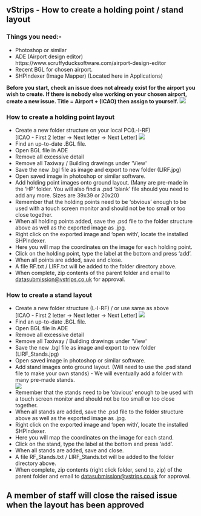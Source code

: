 <h2><b>vStrips - How to create a holding point / stand layout</b></h2>

<h3>Things you need:-</h3>

<ul>
  <li>Photoshop or similar</li>
  <li>ADE (Airport design editor) https://www.scruffyducksoftware.com/airport-design-editor</li>
  <li>Recent BGL for chosen airport.</li> 
  <li>SHPIndexer (Image Mapper) (Located here in Applications)</li> 
</ul>


<b>Before you start, check an issue does not already exist for the airport you wish to create.</b>
<b>If there is nobody else working on your chosen airport, create a new issue. Title = Airport + (ICAO) then assign to yourself.</b>
<img src="https://i.imgur.com/EMfNdJT.png">

<h3><b>How to create a holding point layout</b></h3>

<ul>
  <li>Create a new folder structure on your local PC(L-I-RF)</li> [ICAO - First 2 letter -> Next letter -> Next Letter]
  <img src="https://i.imgur.com/jmoQpRN.png">
  <li>Find an up-to-date .BGL file. </li>
  <li>Open BGL file in ADE</li>
  <li>Remove all excessive detail</li>
  <li>Remove all Taxiway / Building drawings under 'View'</li>
  <li>Save the new .bgl file as image and export to new folder (LIRF.jpg)</li>
  <li>Open saved image in photoshop or similar software.</li>
  <li>Add holding point images onto ground layout. (Many are pre-made in the ‘HP’ folder. You will also find a .psd ‘blank’ file should you need to add any more. Sizes are 39x39 or 20x20)</li>
  <li>Remember that the holding points need to be ‘obvious’ enough to be used with a touch screen monitor and should not be too small or too close together.</li>
  <li>When all holding points added, save the .psd file to the folder structure above as well as the exported image as .jpg.</li>
  <li>Right click on the exported image and ‘open with’, locate the installed SHPIndexer. </li>
  <li>Here you will map the coordinates on the image for each holding point.</li>
  <li>Click on the holding point, type the label at the bottom and press ‘add’.</li>
  <li>When all points are added, save and close.</li>
  <li>A file RF.txt / LIRF.txt will be added to the folder directory above. </li>
  <li>When complete, zip contents of the parent folder and email to <a href="mailto:datasubmission@vstrips.co.uk?subject=Data Submission">datasubmission@vstrips.co.uk</a> for approval.</li>
</ul>

<h3><b>How to create a stand layout</b></h3>

<ul>
  <li>Create a new folder structure (L-I-RF) / or use same as above</li> [ICAO - First 2 letter -> Next letter -> Next Letter]
  <img src="https://i.imgur.com/jmoQpRN.png">
  <li>Find an up-to-date .BGL file. </li>
  <li>Open BGL file in ADE</li>
  <li>Remove all excessive detail</li>
  <li>Remove all Taxiway / Building drawings under 'View'</li>
  <li>Save the new .bgl file as image and export to new folder (LIRF_Stands.jpg)</li>
  <li>Open saved image in photoshop or similar software.</li>
  <li>Add stand images onto ground layout. (Will need to use the .psd stand file to make your own stands) - We will eventually add a folder with many pre-made stands.</li>
  <img src="https://i.imgur.com/JWA9QXA.png">
  <li>Remember that the stands need to be ‘obvious’ enough to be used with a touch screen monitor and should not be too small or too close together.</li>
  <li>When all stands are added, save the .psd file to the folder structure above as well as the exported image as .jpg.</li>
  <li>Right click on the exported image and ‘open with’, locate the installed SHPIndexer. </li>
  <li>Here you will map the coordinates on the image for each stand.</li>
  <li>Click on the stand, type the label at the bottom and press ‘add’.</li>
  <li>When all stands are added, save and close.</li>
  <li>A file RF_Stands.txt / LIRF_Stands.txt will be added to the folder directory above. </li>
  <li>When complete, zip contents (right click folder, send to, zip) of the parent folder and email to <a href="mailto:datasubmission@vstrips.co.uk?subject=Data Submission">datasubmission@vstrips.co.uk</a> for approval.</li>
</ul>

<h2>A member of staff will close the raised issue when the layout has been approved</h2>






